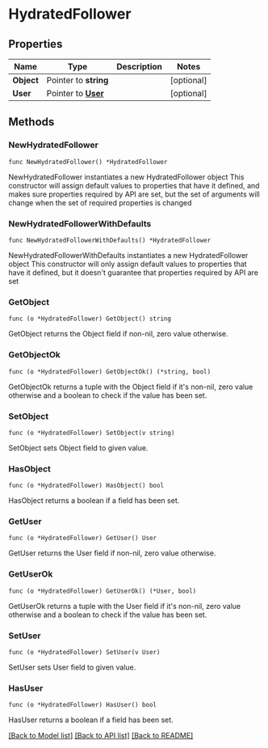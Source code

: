 # HydratedFollower

## Properties

Name | Type | Description | Notes
------------ | ------------- | ------------- | -------------
**Object** | Pointer to **string** |  | [optional] 
**User** | Pointer to [**User**](User.md) |  | [optional] 

## Methods

### NewHydratedFollower

`func NewHydratedFollower() *HydratedFollower`

NewHydratedFollower instantiates a new HydratedFollower object
This constructor will assign default values to properties that have it defined,
and makes sure properties required by API are set, but the set of arguments
will change when the set of required properties is changed

### NewHydratedFollowerWithDefaults

`func NewHydratedFollowerWithDefaults() *HydratedFollower`

NewHydratedFollowerWithDefaults instantiates a new HydratedFollower object
This constructor will only assign default values to properties that have it defined,
but it doesn't guarantee that properties required by API are set

### GetObject

`func (o *HydratedFollower) GetObject() string`

GetObject returns the Object field if non-nil, zero value otherwise.

### GetObjectOk

`func (o *HydratedFollower) GetObjectOk() (*string, bool)`

GetObjectOk returns a tuple with the Object field if it's non-nil, zero value otherwise
and a boolean to check if the value has been set.

### SetObject

`func (o *HydratedFollower) SetObject(v string)`

SetObject sets Object field to given value.

### HasObject

`func (o *HydratedFollower) HasObject() bool`

HasObject returns a boolean if a field has been set.

### GetUser

`func (o *HydratedFollower) GetUser() User`

GetUser returns the User field if non-nil, zero value otherwise.

### GetUserOk

`func (o *HydratedFollower) GetUserOk() (*User, bool)`

GetUserOk returns a tuple with the User field if it's non-nil, zero value otherwise
and a boolean to check if the value has been set.

### SetUser

`func (o *HydratedFollower) SetUser(v User)`

SetUser sets User field to given value.

### HasUser

`func (o *HydratedFollower) HasUser() bool`

HasUser returns a boolean if a field has been set.


[[Back to Model list]](../README.md#documentation-for-models) [[Back to API list]](../README.md#documentation-for-api-endpoints) [[Back to README]](../README.md)


